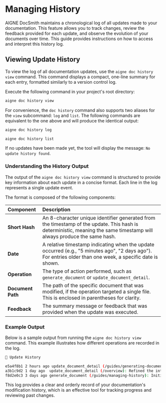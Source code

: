# Managing History

AIGNE DocSmith maintains a chronological log of all updates made to your documentation. This feature allows you to track changes, review the feedback provided for each update, and observe the evolution of your documents over time. This guide provides instructions on how to access and interpret this history log.

## Viewing Update History

To view the log of all documentation updates, use the `aigne doc history view` command. This command displays a compact, one-line summary for each entry, formatted similarly to a version control log.

Execute the following command in your project's root directory:

```bash Viewing History icon=material-symbols:history
aigne doc history view
```

For convenience, the `doc history` command also supports two aliases for the `view` subcommand: `log` and `list`. The following commands are equivalent to the one above and will produce the identical output:

```bash
aigne doc history log
```

```bash
aigne doc history list
```

If no updates have been made yet, the tool will display the message: `No update history found`.

### Understanding the History Output

The output of the `aigne doc history view` command is structured to provide key information about each update in a concise format. Each line in the log represents a single update event.

The format is composed of the following components:

| Component | Description |
| :--- | :--- |
| **Short Hash** | An 8-character unique identifier generated from the timestamp of the update. This hash is deterministic, meaning the same timestamp will always produce the same hash. |
| **Date** | A relative timestamp indicating when the update occurred (e.g., "5 minutes ago", "2 days ago"). For entries older than one week, a specific date is shown. |
| **Operation** | The type of action performed, such as `generate_document` or `update_document_detail`. |
| **Document Path** | The path of the specific document that was modified, if the operation targeted a single file. This is enclosed in parentheses for clarity. |
| **Feedback** | The summary message or feedback that was provided when the update was executed. |

### Example Output

Below is a sample output from running the `aigne doc history view` command. This example illustrates how different operations are recorded in the log.

```bash
📜 Update History

e5a4f8b1 2 hours ago update_document_detail (/guides/generating-documentation): Added a new section on advanced configuration options.
a3b1c9d2 1 day ago  update_document_detail (/overview): Refined the introduction to be more concise.
f8d2e0c3 3 days ago generate_document (/guides/managing-history): Initial generation of the history management guide.
```

This log provides a clear and orderly record of your documentation's modification history, which is an effective tool for tracking progress and reviewing past changes.